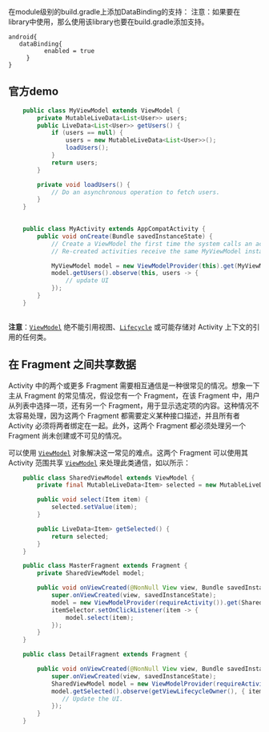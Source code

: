 

在module级别的build.gradle上添加DataBinding的支持： 注意：如果要在library中使用，那么使用该library也要在build.gradle添加支持。

```
android{
   dataBinding{
          enabled = true
     }
}
```

 

## 官方demo

```java
    public class MyViewModel extends ViewModel {
        private MutableLiveData<List<User>> users;
        public LiveData<List<User>> getUsers() {
            if (users == null) {
                users = new MutableLiveData<List<User>>();
                loadUsers();
            }
            return users;
        }

        private void loadUsers() {
            // Do an asynchronous operation to fetch users.
        }
    }
    
```

```java
    public class MyActivity extends AppCompatActivity {
        public void onCreate(Bundle savedInstanceState) {
            // Create a ViewModel the first time the system calls an activity's onCreate() method.
            // Re-created activities receive the same MyViewModel instance created by the first activity.

            MyViewModel model = new ViewModelProvider(this).get(MyViewModel.class);
            model.getUsers().observe(this, users -> {
                // update UI
            });
        }
    }
    
```

**注意**：[`ViewModel`](https://developer.android.google.cn/reference/androidx/lifecycle/ViewModel?hl=zh-cn) 绝不能引用视图、[`Lifecycle`](https://developer.android.google.cn/reference/androidx/lifecycle/Lifecycle?hl=zh-cn) 或可能存储对 Activity 上下文的引用的任何类。



## 在 Fragment 之间共享数据

Activity 中的两个或更多 Fragment 需要相互通信是一种很常见的情况。想象一下主从 Fragment 的常见情况，假设您有一个 Fragment，在该 Fragment 中，用户从列表中选择一项，还有另一个 Fragment，用于显示选定项的内容。这种情况不太容易处理，因为这两个 Fragment 都需要定义某种接口描述，并且所有者 Activity 必须将两者绑定在一起。此外，这两个 Fragment 都必须处理另一个 Fragment 尚未创建或不可见的情况。

可以使用 [`ViewModel`](https://developer.android.google.cn/reference/androidx/lifecycle/ViewModel?hl=zh-cn) 对象解决这一常见的难点。这两个 Fragment 可以使用其 Activity 范围共享 [`ViewModel`](https://developer.android.google.cn/reference/androidx/lifecycle/ViewModel?hl=zh-cn) 来处理此类通信，如以所示：

```java
    public class SharedViewModel extends ViewModel {
        private final MutableLiveData<Item> selected = new MutableLiveData<Item>();

        public void select(Item item) {
            selected.setValue(item);
        }

        public LiveData<Item> getSelected() {
            return selected;
        }
    }

    public class MasterFragment extends Fragment {
        private SharedViewModel model;

        public void onViewCreated(@NonNull View view, Bundle savedInstanceState) {
            super.onViewCreated(view, savedInstanceState);
            model = new ViewModelProvider(requireActivity()).get(SharedViewModel.class);
            itemSelector.setOnClickListener(item -> {
                model.select(item);
            });
        }
    }

    public class DetailFragment extends Fragment {

        public void onViewCreated(@NonNull View view, Bundle savedInstanceState) {
            super.onViewCreated(view, savedInstanceState);
            SharedViewModel model = new ViewModelProvider(requireActivity()).get(SharedViewModel.class);
            model.getSelected().observe(getViewLifecycleOwner(), { item ->
               // Update the UI.
            });
        }
    }
    
```







































